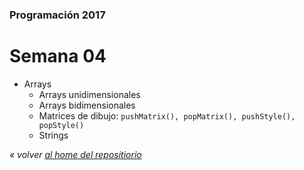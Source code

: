 ### Programación 2017
# Semana 04

* Arrays
  * Arrays unidimensionales
  * Arrays bidimensionales
  * Matrices de dibujo: `pushMatrix(), popMatrix(), pushStyle(), popStyle()`
  * Strings



*« volver [al home del repositiorio](https://github.com/Franzel/UDD_Programacion_2017_1sem)*
